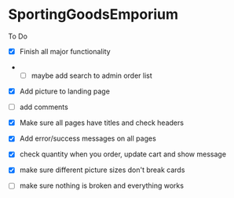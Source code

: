 # SportingGoodsEmporium

To Do
- [x] Finish all major functionality
- - [ ] maybe add search to admin order list
- [x] Add picture to landing page
- [ ] add comments
- [x] Make sure all pages have titles and check headers
- [x] Add error/success messages on all pages
- [x] check quantity when you order, update cart and show message
- [x] make sure different picture sizes don't break cards
- [ ] make sure nothing is broken and everything works

